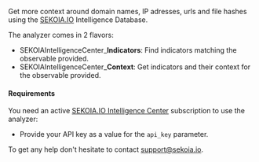  Get more context around domain names, IP adresses, urls and file hashes using the
 [SEKOIA.IO](https://sekoia.io) Intelligence Database.

 The analyzer comes in 2 flavors:

 - SEKOIAIntelligenceCenter_**Indicators**: Find indicators matching the observable provided.
 - SEKOIAIntelligenceCenter_**Context**: Get indicators and their context for the observable provided.

#### Requirements
 You need an active [SEKOIA.IO Intelligence Center](https://sekoia.io/) subscription to use the analyzer:

- Provide your API key as a value for the `api_key` parameter.

To get any help don't hesitate to contact support@sekoia.io.
